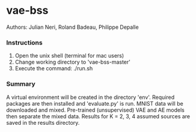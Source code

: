 # vae-bss
 
 Authors: Julian Neri, Roland Badeau, Philippe Depalle

### Instructions

1. Open the unix shell (terminal for mac users)
2. Change working directory to 'vae-bss-master'
3. Execute the command: ./run.sh

### Summary
A virtual environment will be created in the directory 'env'. Required packages are then installed and 'evaluate.py' is run.
MNIST data will be downloaded and mixed.
Pre-trained (unsupervised) VAE and AE models then separate the mixed data.
Results for K = 2, 3, 4 assumed sources are saved in the results directory.
